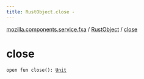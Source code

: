 ```yaml
---
title: RustObject.close - 
---
```


[mozilla.components.service.fxa](../index.html) / [RustObject](index.html) / [close](./close.html)

# close

`open fun close(): `[`Unit`](https://kotlinlang.org/api/latest/jvm/stdlib/kotlin/-unit/index.html)